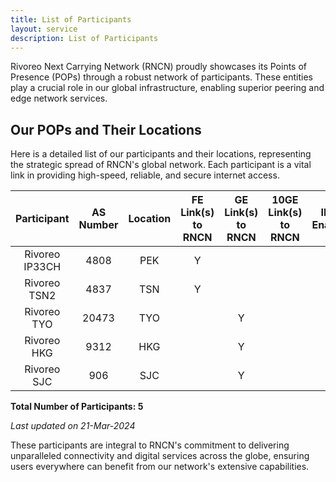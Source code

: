 ```yaml
---
title: List of Participants
layout: service
description: List of Participants
---
```


Rivoreo Next Carrying Network (RNCN) proudly showcases its Points of Presence (POPs) through a robust network of participants. These entities play a crucial role in our global infrastructure, enabling superior peering and edge network services.

## Our POPs and Their Locations

Here is a detailed list of our participants and their locations, representing the strategic spread of RNCN's global network. Each participant is a vital link in providing high-speed, reliable, and secure internet access.

| **Participant**       | **AS Number** | **Location** | **FE Link(s) to RNCN** | **GE Link(s) to RNCN** | **10GE Link(s) to RNCN** | **IPv6 Enabled** |
|:---------------------:|:-------------:|:------------:|:----------------------:|:----------------------:|:------------------------:|:----------------:|
| Rivoreo IP33CH        | 4808          | PEK          | Y                      |                        |                          | Y                |
| Rivoreo TSN2          | 4837          | TSN          | Y                      |                        |                          | Y                |
| Rivoreo TYO           | 20473         | TYO          |                        | Y                      |                          | Y                |
| Rivoreo HKG           | 9312          | HKG          |                        | Y                      |                          | Y                |
| Rivoreo SJC           | 906           | SJC          |                        | Y                      |                          | Y                |

**Total Number of Participants: 5**

_Last updated on 21-Mar-2024_

These participants are integral to RNCN's commitment to delivering unparalleled connectivity and digital services across the globe, ensuring users everywhere can benefit from our network's extensive capabilities.
